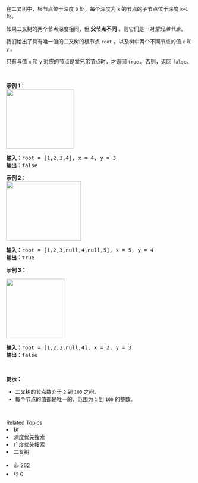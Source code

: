 <p>在二叉树中，根节点位于深度 <code>0</code> 处，每个深度为 <code>k</code> 的节点的子节点位于深度 <code>k+1</code> 处。</p>

<p>如果二叉树的两个节点深度相同，但<strong> 父节点不同</strong> ，则它们是一对<em>堂兄弟节点</em>。</p>

<p>我们给出了具有唯一值的二叉树的根节点 <code>root</code> ，以及树中两个不同节点的值 <code>x</code> 和 <code>y</code> 。</p>

<p>只有与值 <code>x</code> 和 <code>y</code> 对应的节点是堂兄弟节点时，才返回 <code>true</code> 。否则，返回 <code>false</code>。</p>

<p> </p>

<p><strong>示例 1：<br />
<img alt="" src="https://assets.leetcode-cn.com/aliyun-lc-upload/uploads/2019/02/16/q1248-01.png" style="height: 160px; width: 180px;" /></strong></p>

<pre>
<strong>输入：</strong>root = [1,2,3,4], x = 4, y = 3
<strong>输出：</strong>false
</pre>

<p><strong>示例 2：<br />
<img alt="" src="https://assets.leetcode-cn.com/aliyun-lc-upload/uploads/2019/02/16/q1248-02.png" style="height: 160px; width: 201px;" /></strong></p>

<pre>
<strong>输入：</strong>root = [1,2,3,null,4,null,5], x = 5, y = 4
<strong>输出：</strong>true
</pre>

<p><strong>示例 3：</strong></p>

<p><strong><img alt="" src="https://assets.leetcode-cn.com/aliyun-lc-upload/uploads/2019/02/16/q1248-03.png" style="height: 160px; width: 156px;" /></strong></p>

<pre>
<strong>输入：</strong>root = [1,2,3,null,4], x = 2, y = 3
<strong>输出：</strong>false</pre>

<p> </p>

<p><strong>提示：</strong></p>

<ul>
	<li>二叉树的节点数介于 <code>2</code> 到 <code>100</code> 之间。</li>
	<li>每个节点的值都是唯一的、范围为 <code>1</code> 到 <code>100</code> 的整数。</li>
</ul>

<p> </p>
<div><div>Related Topics</div><div><li>树</li><li>深度优先搜索</li><li>广度优先搜索</li><li>二叉树</li></div></div><br><div><li>👍 262</li><li>👎 0</li></div>